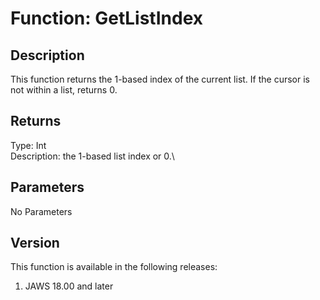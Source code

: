 # Function: GetListIndex

## Description

This function returns the 1-based index of the current list. If the
cursor is not within a list, returns 0.

## Returns

Type: Int\
Description: the 1-based list index or 0.\

## Parameters

No Parameters

## Version

This function is available in the following releases:

1.  JAWS 18.00 and later
